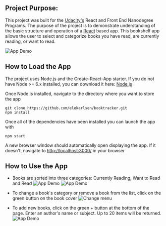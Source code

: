 
## Project Purpose:

This project was built for the [Udacity's](https://www.udacity.com) React and Front End Nanodegree Programs. The purpose of the project is to demonstrate understanding of the basic structure and operation of a [React](https://reactjs.org) based app. This bookshelf app allows the user to select and categorize books you have read, are currently reading, or want to read.  

![App Demo](src/images/demo1.png "demo")

## How to Load the App

The project uses Node.js and the Create-React-App starter.  If you do not have Node >= 6.x installed, you can download it here: [Node.js](https://nodejs.org/en/)

Once Node is installed, navigate to the directory where you want to store the app
```
git clone https://github.com/elekarlsen/booktracker.git
npm install
```
Once all of the dependencies have been installed you can launch the app with
```
npm start
```
A new browser window should automatically open displaying the app.  If it doesn't, navigate to [http://localhost:3000/](http://localhost:3000/) in your browser

## How to Use the App
* Books are sorted into three categories: Currently Reading, Want to Read and Read
![App Demo](src/images/demo2.png "demo")
![App Demo](src/images/demo3.png "demo")
* To change a book's category or remove a book from the list, click on the green button on  the book cover
![Change menu](src/images/menu "menu")

* To add new books, click on the green + button at the bottom of the page.
Enter an author's name or subject. Up to 20 items will be returned.
![App Demo](src/images/search.png "search")

